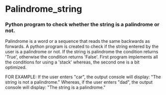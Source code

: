 # Palindrome_string
### Python program to check whether the string is a palindrome or not.

Palindrome is a word or a sequence that reads the same backwards as forwards.
A python program is created to check if the string entered by the user is a palindrome or not. If the string is palindrome the condition returns 'True', otherwise the condition 
returns 'False'. First program implements all the conditions for using a 'stack' whereas, the second one is a bit optimized.

FOR EXAMPLE:
If the user enters "car", the output console will display:
"The string is not a palindrome."
Whereas, if the user enters "dad", the output console will display:
"The string is a palindrome."
